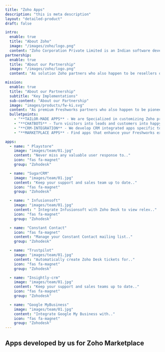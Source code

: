 ```yaml
---
title: "Zoho Apps"
description: "this is meta description"
layout: "detailed-product"
draft: false

intro:
  enable: true
  title: "About Zoho"
  image: "/images/zoho/logo.png"
  content: "Zoho Corporation Private Limited is an Indian software development company. The organisation focuses on web-based business tools and information technology, including an office tools suite, Internet of things management platform, and a suite of IT management software."
partnership:
  enable: true
  title: "About our Partnership"
  image: "/images/zoho/logo.png"
  content: "As solution Zoho partners who also happen to be resellers of their prodcuts we enjoy the challenge of delivering solutions to an assortment of requirement domains. We are now beaming to be your best choice for Zoho based custom development or marketplace extensions. Catch a glimpse of our portfolio."

mission:
  enable: true
  title: "About our Partnership"
  subtitle: "Key Implementations"
  sub-content: "About our Partnership"
  image: "images/products/fw-ki.svg"
  content: "As premium Freshworks partners who also happen to be pioneers in their partners program, we enjoy the challenge of delivering solutions to an assortment of requirement domains. We are now beaming to be your best choice for Freshworks based custom development or marketplace plug-ins. Catch a glimpse of our portfolio."
  bulletpoints:
    - "**TAILOR-MADE APPS** - We are Specialized in customizing Zoho product THE WAY YOU SEE FIT. We deliver tailored features to your specific business needs."
    - "**CHATBOTS** - Turn visitors into leads and customers into happy, engaged users. We develop both decision tree and AI-driven chatbots."
    - "**CRM-INTEGRATION** - We develop CRM integrated apps specific to client needs.All our apps developed through this partnership communicate through Zoho API and data."
    - "**MARKETPLACE APPS** - Find apps that enhance your Freshworks experience. We develop and publish apps on the Freshworks marketplace that collaborates between multiple systems."

apps:
  - name: " Playstore"
    image: "images/team/01.jpg"
    content: "Never miss any valuable user response to.."
    icon: "fas fa-magnet"
    group: "Zohodesk"

  - name: "SugarCRM"
    image: "images/team/01.jpg"
    content: "Keep your support and sales team up to date.."
    icon: "fas fa-magnet"
    group: "Zohodesk"

  - name: " Infusionsoft"
    image: "images/team/01.jpg"
    content: " Integrate Infusionsoft with Zoho Desk to view relev.."
    icon: "fas fa-magnet"
    group: "Zohodesk"

  - name: "Constant Contact"
    icon: "fas fa-magnet"
    content: "Manage your Constant Contact mailing list.."
    group: "Zohodesk"

  - name: "Trustpilot"
    image: "images/team/01.jpg"
    content: "Automatically create Zoho Desk tickets for.."
    icon: "fas fa-magnet"
    group: "Zohodesk"

  - name: "Insightly-crm"
    image: "images/team/01.jpg"
    content: "Keep your support and sales teams up to date.."
    icon: "fas fa-magnet"
    group: "Zohodesk"

  - name: "Google MyBusiness"
    image: "images/team/01.jpg"
    content: "Integrate Google My Business with.."
    icon: "fas fa-magnet"
    group: "Zohodesk"
---
```


## Apps developed **by us for Zoho Marketplace**
